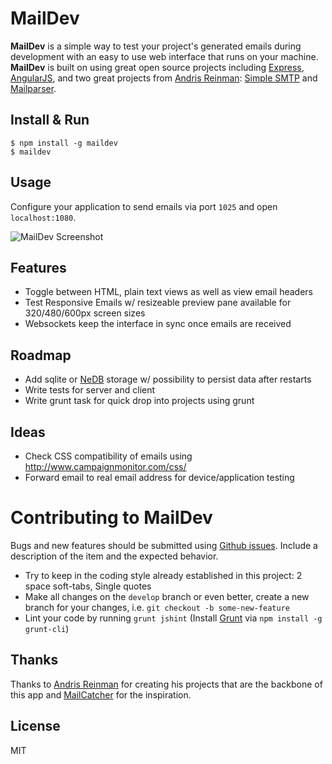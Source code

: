 # MailDev

**MailDev** is a simple way to test your project's generated emails during development with an easy to use web interface that runs on your machine.  **MailDev** is built on using great open source projects including [Express](http://expressjs.com), [AngularJS](http://angularjs.org/), and two great projects from [Andris Reinman](https://github.com/andris9): [Simple SMTP](https://github.com/andris9/simplesmtp) and [Mailparser](https://github.com/andris9/mailparser).

## Install & Run
	
	$ npm install -g maildev
	$ maildev

## Usage

Configure your application to send emails via port `1025` and open `localhost:1080`.

![MailDev Screenshot](https://dl.dropboxusercontent.com/u/50627698/maildev-04-12-13.png)

## Features

* Toggle between HTML, plain text views as well as view email headers
* Test Responsive Emails w/ resizeable preview pane available for 320/480/600px screen sizes
* Websockets keep the interface in sync once emails are received

## Roadmap

* Add sqlite or [NeDB](https://github.com/louischatriot/nedb) storage w/ possibility to persist data after restarts
* Write tests for server and client
* Write grunt task for quick drop into projects using grunt

## Ideas
* Check CSS compatibility of emails using http://www.campaignmonitor.com/css/
* Forward email to real email address for device/application testing

# Contributing to MailDev

Bugs and new features should be submitted using [Github issues](https://github.com/djfarrelly/MailDev/issues/new). Include a description of the item and the expected behavior.

* Try to keep in the coding style already established in this project: 2 space soft-tabs, Single quotes
* Make all changes on the `develop` branch or even better, create a new branch for your changes, i.e. `git checkout -b some-new-feature`
* Lint your code by running `grunt jshint` (Install [Grunt](http://www.gruntjs.com) via `npm install -g grunt-cli`)

## Thanks

Thanks to [Andris Reinman](https://github.com/andris9) for creating his projects that are the backbone of this app and [MailCatcher](http://mailcatcher.me/) for the inspiration.

## License

MIT
